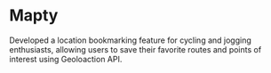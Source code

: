 # Mapty 
Developed a location bookmarking feature for cycling and jogging enthusiasts, allowing users to save their
favorite routes and points of interest using Geoloaction API.
